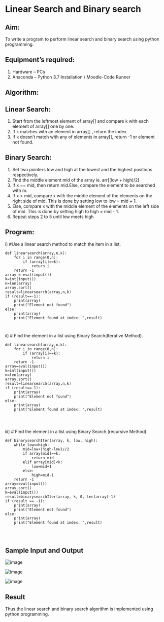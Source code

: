 # Linear Search and Binary search
## Aim:
To write a program to perform linear search and binary search using python programming.
## Equipment’s required:
1.	Hardware – PCs
2.	Anaconda – Python 3.7 Installation / Moodle-Code Runner
## Algorithm:
## Linear Search:
1.	Start from the leftmost element of array[] and compare k with each element of array[] one by one.
2.	If k matches with an element in array[] , return the index.
3.	If k doesn’t match with any of elements in array[], return -1 or element not found.
## Binary Search:
1.	Set two pointers low and high at the lowest and the highest positions respectively.
2.	Find the middle element mid of the array ie. arr[(low + high)/2]
3.	If x == mid, then return mid.Else, compare the element to be searched with m.
4.	If x > mid, compare x with the middle element of the elements on the right side of mid. This is done by setting low to low = mid + 1.
5.	Else, compare x with the middle element of the elements on the left side of mid. This is done by setting high to high = mid - 1.
6.	Repeat steps 2 to 5 until low meets high
## Program:
i)	#Use a linear search method to match the item in a list.
```
def linearsearch(array,n,k):
    for i in range(0,n):
        if (array[i]==k):
            return i
    return -1
array = eval(input())
k=int(input())
n=len(array)
array.sort()
result=linearsearch(array,n,k)
if (result==-1):
    print(array)
    print("Element not found")
else:
    print(array)
    print("Element found at index: ",result)



```
ii)	# Find the element in a list using Binary Search(Iterative Method).
```
def linearsearch(array,n,k):
    for i in range(0,n):
        if (array[i]==k):
            return i
    return -1
array=eval(input())
k=int(input())
n=len(array)
array.sort()
result=linearsearch(array,n,k)
if (result==-1):
    print(array)
    print("Element not found")
else:
    print(array)
    print("Element found at index: ",result)




```
iii)	# Find the element in a list using Binary Search (recursive Method).
```
def binarysearchIter(array, k, low, high):
    while low<=high:
        mid=low+(high-low)//2
        if array[mid]==k:
            return mid
        elif array[mid]<k:
            low=mid+1
        else:
            high=mid-1
    return -1
array=eval(input())
array.sort()
k=eval(input())
result=binarysearchIter(array, k, 0, len(array)-1)
if (result == -1):
    print(array)
    print("Element not found")
else:
    print(array)
    print("Element found at index: ",result)




```
## Sample Input and Output


![image](https://github.com/Neethiventhan123/Search-Algorithm/assets/148514848/5f116528-1b59-4ccd-b579-de0fc8473c4c)

![image](https://github.com/Neethiventhan123/Search-Algorithm/assets/148514848/f9374f12-c89f-426d-8c13-9daf5b05e434)

![image](https://github.com/Neethiventhan123/Search-Algorithm/assets/148514848/ce20882d-d9b4-482d-aaf9-3dc8dbf52bae)








## Result
Thus the linear search and binary search algorithm is implemented using python programming.
